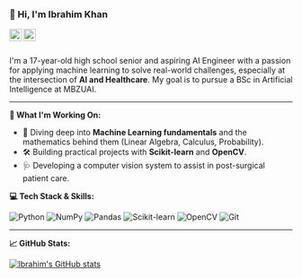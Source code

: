 ### 👋 Hi, I'm Ibrahim Khan

<a href="https://www.linkedin.com/in/muhammad-ibrahim-a023ba30b/">
  <img align="left" alt="Ibrahim's LinkedIn" width="22px" src="https://cdn.jsdelivr.net/npm/simple-icons@v3/icons/linkedin.svg" />
</a>
<a href="mailto:m.ibrahimkhan.ai@gmail.com">
  <img align="left" alt="Ibrahim's Email" width="22px" src="https://cdn.jsdelivr.net/npm/simple-icons@v3/icons/gmail.svg" />
</a>

<br />
<br />

I'm a 17-year-old high school senior and aspiring AI Engineer with a passion for applying machine learning to solve real-world challenges, especially at the intersection of **AI and Healthcare**. My goal is to pursue a BSc in Artificial Intelligence at MBZUAI.

---

**🚀 What I'm Working On:**

- 🧠 Diving deep into **Machine Learning fundamentals** and the mathematics behind them (Linear Algebra, Calculus, Probability).
- 🛠️ Building practical projects with **Scikit-learn** and **OpenCV**.
- 🩺 Developing a computer vision system to assist in post-surgical patient care.

**💻 Tech Stack & Skills:**

![Python](https://img.shields.io/badge/Python-3776AB?style=for-the-badge&logo=python&logoColor=white)
![NumPy](https://img.shields.io/badge/Numpy-777BB4?style=for-the-badge&logo=numpy&logoColor=white)
![Pandas](https://img.shields.io/badge/Pandas-2C2D72?style=for-the-badge&logo=pandas&logoColor=white)
![Scikit-learn](https://img.shields.io/badge/scikit--learn-F7931E?style=for-the-badge&logo=scikit-learn&logoColor=white)
![OpenCV](https://img.shields.io/badge/OpenCV-272822?style=for-the-badge&logo=opencv&logoColor=white)
![Git](https://img.shields.io/badge/Git-F05032?style=for-the-badge&logo=git&logoColor=white)

---

**📈 GitHub Stats:**

[![Ibrahim's GitHub stats](https://github-readme-stats.vercel.app/api?username=ibrahimkhank101&show_icons=true&theme=radical)](https://github.com/anuraghazra/github-readme-stats)
